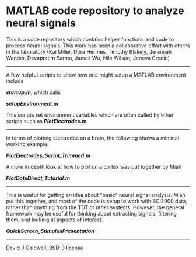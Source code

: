 # MATLAB code repository to analyze neural signals

This is a code repository which contains helper functions and code to process neural signals. This work has been a collaborative effort with others in the laboratory (Kai Miller, Dora Hermes, Timothy Blakely, Jeremiah Wander, Devapratim Sarma, James Wu, Nile Wilson, Jeneva Cronin)

---
A few helpful scripts to show how one might setup a MATLAB environment include

***startup.m***, which calls

***setupEnvironment.m***

This scripts set environment variables which are often called by other scripts such as ***PlotElectrodes.m***

---

In terms of plotting electrodes on a brain, the following shows a minimal working example.

***PlotElectrodes_Script_Trimmed.m***

A more in depth look at how to plot on a cortex was put together by Miah

***PlotDotsDirect_Tutorial.m***

---
This is useful for getting an idea about "basic" neural signal analysis. Miah put this together, and most of the code is setup to work with BCI2000 data, rather than anything from the TDT or other systems. However, the general framework may be useful for thinking about extracting signals, filtering them, and looking at aspects of interest.

***QuickScreen_StimulusPresentation***

---

David J Caldwell, BSD-3 license
